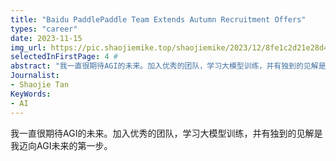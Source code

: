 ```yaml
---
title: "Baidu PaddlePaddle Team Extends Autumn Recruitment Offers"
types: "career"
date: 2023-11-15
img_url: https://pic.shaojiemike.top/shaojiemike/2023/12/8fe1c2d21e28d4f9642d050483f6affa.png
selectedInFirstPage: 4 # 
abstract: "我一直很期待AGI的未来。加入优秀的团队，学习大模型训练，并有独到的见解是我迈向AGI未来的第一步。"
Journalist:
- Shaojie Tan
KeyWords:
- AI
---
```


我一直很期待AGI的未来。加入优秀的团队，学习大模型训练，并有独到的见解是我迈向AGI未来的第一步。